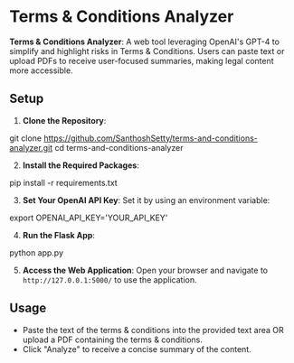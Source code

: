 # Terms & Conditions Analyzer

**Terms & Conditions Analyzer**: A web tool leveraging OpenAI's GPT-4 to simplify and highlight risks in Terms & Conditions. Users can paste text or upload PDFs to receive user-focused summaries, making legal content more accessible.

## Setup

1. **Clone the Repository**:

git clone https://github.com/SanthoshSetty/terms-and-conditions-analyzer.git
cd terms-and-conditions-analyzer

2. **Install the Required Packages**:

pip install -r requirements.txt


3. **Set Your OpenAI API Key**:
Set it by using an environment variable:

export OPENAI_API_KEY='YOUR_API_KEY'


4. **Run the Flask App**:

python app.py


5. **Access the Web Application**:
Open your browser and navigate to `http://127.0.0.1:5000/` to use the application.

## Usage

- Paste the text of the terms & conditions into the provided text area OR upload a PDF containing the terms & conditions.
- Click "Analyze" to receive a concise summary of the content.

